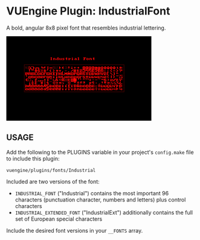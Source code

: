 VUEngine Plugin: IndustrialFont
===============================

A bold, angular 8x8 pixel font that resembles industrial lettering.

![Preview Image](preview.png)


USAGE
-----

Add the following to the PLUGINS variable in your project's `config.make` file to include this plugin:

	vuengine/plugins/fonts/Industrial

Included are two versions of the font:

- `INDUSTRIAL_FONT` ("Industrial") contains the most important 96 characters (punctuation character, numbers and letters) plus control characters
- `INDUSTRIAL_EXTENDED_FONT` ("IndustrialExt") additionally contains the full set of European special characters

Include the desired font versions in your `__FONTS` array.